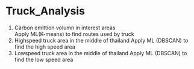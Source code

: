 # Truck_Analysis

1) Carbon emittion volumn in interest areas   
	Apply ML(K-means) to find routes used by truck
2) Highspeed truck area in the middle of thailand
	Apply ML (DBSCAN)  to find the high speed area 
3) Lowspeed truck area in the middle of thailand
	Apply ML (DBSCAN)  to find the low speed area 
